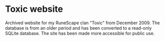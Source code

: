 # Toxic website

Archived website for my RuneScape clan "Toxic" from December 2009.
The database is from an older period and has been converted to a read-only SQLite database.
The site has been made more accessible for public use.
